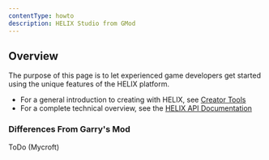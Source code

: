 ```yaml
---
contentType: howto
description: HELIX Studio from GMod
---
```


## Overview

The purpose of this page is to let experienced game developers get started using the unique features of the HELIX platform.

- For a general introduction to creating with HELIX, see [Creator Tools](creatorTools.md)
- For a complete technical overview, see the [HELIX API Documentation](../api/apiHome.md)

### Differences From Garry's Mod

ToDo (Mycroft)